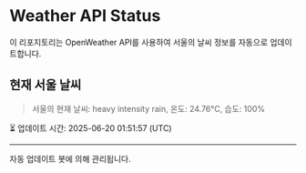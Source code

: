 
# Weather API Status

이 리포지토리는 OpenWeather API를 사용하여 서울의 날씨 정보를 자동으로 업데이트합니다.

## 현재 서울 날씨
> 서울의 현재 날씨: heavy intensity rain, 온도: 24.76°C, 습도: 100%

⏳ 업데이트 시간: 2025-06-20 01:51:57 (UTC)

---
자동 업데이트 봇에 의해 관리됩니다.
